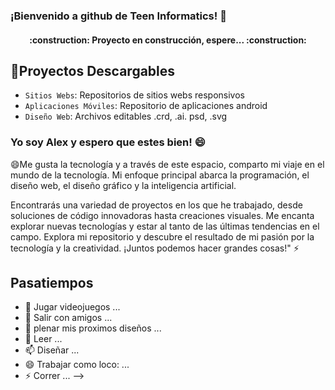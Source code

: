 ### ¡Bienvenido a github de Teen Informatics! 🌱

<h4 align="center">
:construction: Proyecto en construcción, espere... :construction:
</h4>

## :hammer:Proyectos Descargables

- `Sitios Webs`: Repositorios de sitios webs responsivos
- `Aplicaciones Móviles`: Repositorio de aplicaciones android
- `Diseño Web`: Archivos editables .crd, .ai. psd, .svg

### Yo soy Alex y espero que estes bien! 😄
😄Me gusta la tecnología y a través de este espacio, comparto mi viaje en el mundo de la tecnología. Mi enfoque principal abarca la programación, el diseño web, el diseño gráfico y la inteligencia artificial.

Encontrarás una variedad de proyectos en los que he trabajado, desde soluciones de código innovadoras hasta creaciones visuales. Me encanta explorar nuevas tecnologías y estar al tanto de las últimas tendencias en el campo.
Explora mi repositorio y descubre el resultado de mi pasión por la tecnología y la creatividad. ¡Juntos podemos hacer grandes cosas!" ⚡

## Pasatiempos







- 🔭 Jugar videojuegos ...
- 👯 Salir con amigos ...
- 🤔 plenar mis proximos diseños ...
- 💬 Leer ...
- 📫 Diseñar ...
- 😄 Trabajar como loco: ...
- ⚡ Correr ...
-->
